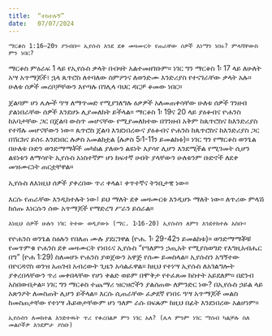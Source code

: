 ```yaml
---
title:  “ተከተሉኝ”
date:   07/07/2024
---
```


`ማርቆስ 1:16–20ን ያንብቡ። ኢየሱስ እንደ ደቀ መዛሙርት የጠራቸው ሰዎች እነማን ነበሩ? ምላሻቸውስ ምን ነበር?`

ማርቆስ ምዕራፍ 1 ላይ የኢየሱስ ቃላት በብዛት አልተመዘገቡም። ነገር ግን ማርቆስ 1፡ 17 ላይ ለሁለት አሣ አጥማጆች፣ ኋላ ጴጥሮስ ለተባለው ስምዖንና ለወንድሙ እንድሪያስ የተናገራቸው ቃላት አሉ። ሁለቱ ሰዎች መረቦቻቸውን እየጣሉ በገሊላ ባህር ዳርቻ ቆመው ነበር።

ጀልባም ሆነ ሌሎች ዓሣ ለማጥመድ የሚያገለግሉ ዕቃዎች አለመጠቀሳቸው ሁለቱ ሰዎች ገንዘብ ያልነበራቸው ሰዎች እንደሆኑ ሊያመለክት ይችላል። ማርቆስ 1፡ 19ና 20 ላይ ያዕቆብና ዮሐንስ ከአባታቸው ጋር በጀልባ ውስጥ መሆናቸው የሚያመለክተው በገንዘብ አቅም ከጴጥሮስና ከእንድሪያስ የተሻሉ መሆናቸውን ነው። ጴጥሮስ ጀልባ እንደነበረውና ያዕቆብና ዮሐንስ ከጴጥሮስና ከእንድሪያስ ጋር በሽርክና ይሰሩ እንደነበር ሉቃስ አመልክቷል (ሉቃስ 5፡1-11ን ይመልከቱ)። ነገር ግን የማርቆስ ወንጌል በሁለቱ ቡድን ወንድማማቾች መካከል ያለውን ልዩነት እያሳየ ሊሆን እንደሚችል የሚገመት ሲሆን ልዩነቱን ለማሳየት ኢየሱስ አነስተኛም ሆነ ከፍተኛ ሀብት ያላቸውን ሁለቱንም ቡድኖች ለደቀ መዝሙርነት ጠርቷቸዋል።

ኢየሱስ ለእነዚህ ሰዎች ያቀረበው ጥሪ ቀላል፣ ቀጥተኛና ትንቢታዊ ነው።

እርሱ የጠራቸው እንዲከተሉት ነው፤ ይህ ማለት ደቀ መዛሙርቱ እንዲሆኑ ማለት ነው። ለጥሪው ምላሽ ከሰጡ እነርሱን ሰው አጥማጆች የማድረግ ሥራን ይሰራል።

`እነዚህ ሰዎች ሁሉን ነገር ትተው ወዲያውኑ (ማር. 1፡16-20) ኢየሱስን ለምን እንደተከተሉ አስቡ።`

የዮሐንስ ወንጌል ስዕሉን የበለጠ ሙሉ ያደርገዋል (ዮሐ. 1፡ 29-42ን ይመልከቱ)። ወንድማማቾቹ የመጥምቁ ዮሐንስ ደቀ መዛሙርት የነበሩና ኢየሱስ “የዓለምን ኃጢአት የሚያስወግድ የእግዚአብሔር በግ” (ዮሐ 1:29) ስለመሆኑ ዮሐንስ ያወጀውን አዋጅ የሰሙ ይመስላል። ኢየሱስን አግኝተው በዮርዳኖስ ወንዝ አጠገብ አብረውት ጊዜን አሳልፈዋል። ከዚህ የተነሣ ኢየሱስ ለአገልግሎት ያቀረበላቸውን ጥሪ መቀበላቸው የሆነ ቀልድ ወይም በሞቅታ የተፈጸመ ክስተት አይደለም። በደንብ አስበውበታል። ነገር ግን ማርቆስ ተጨማሪ ዝርዝሮችን ያልሰጠው ለምንድር ነው? በኢየሱስ ኃይል ላይ አጽንዖት ለመስጠት ሊሆን ይችላል። እርሱ ሲጠራቸው ፈቃደኛ የነበሩ ዓሣ አጥማጆች መልስ ከመስጠታቸው የተነሣ ሕይወታቸውም ሆነ ዓለም ራሱ በፍጹም ከዚህ በፊት እንደነበረው አልሆነም።

`ኢየሱስን ለመከተል እንድተዉት ጥሪ የቀረበልዎ ምን ነገር አለ? (ሌላ ምንም ነገር ማሰብ ካልቻሉ ስለ መልሶችዎ እንደምታ ያስቡ)`
